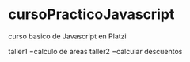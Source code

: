 # cursoPracticoJavascript
curso basico de Javascript en Platzi

taller1 =calculo de areas
taller2 =calcular descuentos